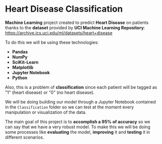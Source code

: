 # Heart Disease Classification
**Machine Learning** project created to predict **Heart Disease** on patients thanks to the **dataset** provided by **UCI Machine Learning Repository**: https://archive.ics.uci.edu/ml/datasets/heart+disease

To do this we will be using these technologies:
* **Pandas**
* **NumPy**
* **SciKit-Learn**
* **Matplotlib**
* **Jupyter Notebook**
* **Python**

Also, this is a problem of **classification** since each patient will be tagged as "1" (heart disease) or "0" (no heart disease).

We will be doing building our model through a Jupyter Notebook contained in the `Classification` folder so we can test at the moment every manipulation or visualization of the data.

The main goal of this project is to **accomplish a 95% of accuracy** so we can say that we have a very robust model. To make this we will be doing some processes like **evaluating** the model, **improving** it and **testing** it in different scenarios.